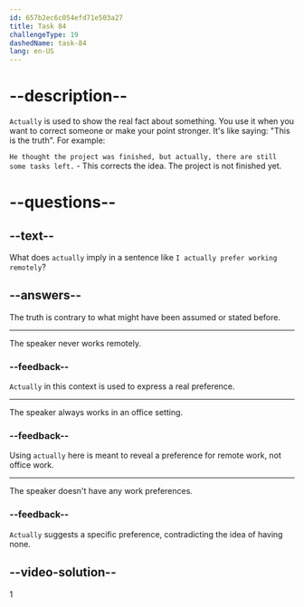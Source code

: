 ```yaml
---
id: 657b2ec6c054efd71e503a27
title: Task 84
challengeType: 19
dashedName: task-84
lang: en-US
---
```


# --description--

`Actually` is used to show the real fact about something. You use it when you want to correct someone or make your point stronger. It's like saying: "This is the truth". For example:

`He thought the project was finished, but actually, there are still some tasks left.` - This corrects the idea. The project is not finished yet.

# --questions--

## --text--

What does `actually` imply in a sentence like `I actually prefer working remotely`?

## --answers--

The truth is contrary to what might have been assumed or stated before.

---

The speaker never works remotely.

### --feedback--

`Actually` in this context is used to express a real preference.

---

The speaker always works in an office setting.

### --feedback--

Using `actually` here is meant to reveal a preference for remote work, not office work.

---

The speaker doesn't have any work preferences.

### --feedback--

`Actually` suggests a specific preference, contradicting the idea of having none.

## --video-solution--

1
